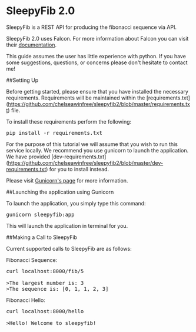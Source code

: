 SleepyFib 2.0
=============

SleepyFib is a REST API for producing the fibonacci sequence via API.

SleepyFib 2.0 uses Falcon. For more information about Falcon
you can visit their [documentation](http://falconframework.org/).

This guide assumes the user has little experience with python. If you have
some suggestions, questions, or concerns please don't hesitate to contact me!

##Setting Up

Before getting started, please ensure that you have installed the necessary
requirements. Requirements will be maintained within the [requirements.txt]
(https://github.com/chelseawinfree/sleepyfib2/blob/master/requirements.txt)
file.

To install these requirements perform the following:
<pre>
pip install -r requirements.txt
</pre>

For the purpose of this tutorial we will assume that you wish to run this
service locally. We recommend you use gunicorn to launch the application.
We have provided [dev-requirements.txt]
(https://github.com/chelseawinfree/sleepyfib2/blob/master/dev-requirements.txt)
for you to install instead.

Please visit [Gunicorn's page](http://gunicorn.org/) for more information.

##Launching the application using Gunicorn

To launch the application, you simply type this command:
<pre>
gunicorn sleepyfib:app
</pre>

This will launch the application in terminal for you.

##Making a Call to SleepyFib

Current supported calls to SleepyFib are as follows:

Fibonacci Sequence:
<pre>
curl localhost:8000/fib/5

>The largest number is: 3
>The sequence is: [0, 1, 1, 2, 3]
</pre>

Fibonacci Hello:
<pre>
curl localhost:8000/hello

>Hello! Welcome to sleepyfib!
</pre>

